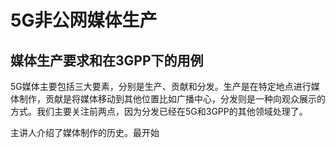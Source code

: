 # 5G非公网媒体生产 

## 媒体生产要求和在3GPP下的用例

5G媒体主要包括三大要素，分别是生产、贡献和分发。生产是在特定地点进行媒体制作，贡献是将媒体移动到其他位置比如广播中心，分发则是一种向观众展示的方式。我们主要关注前两点，因为分发已经在5G和3GPP的其他领域处理了。

主讲人介绍了媒体制作的历史。最开始
